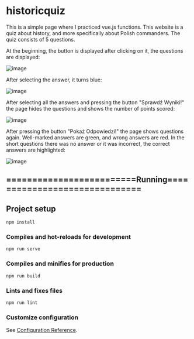 # historicquiz

This is a simple page where I practiced vue.js functions. This website is a quiz about history, and more specifically about Polish commanders. The quiz consists of 5 questions.

At the beginning, the button is displayed after clicking on it, the questions are displayed:

![image](https://user-images.githubusercontent.com/101670830/181714070-5ea61172-448f-4bae-98bb-613858ec42a5.png)

After selecting the answer, it turns blue:

![image](https://user-images.githubusercontent.com/101670830/181714261-9b073429-f453-495f-9a74-9c74453eb66d.png)

After selecting all the answers and pressing the button "Sprawdź Wyniki!" the page hides the questions and shows the number of points scored:

![image](https://user-images.githubusercontent.com/101670830/181714600-37b0b6c3-11d8-4482-b619-f95d6b7f27e9.png)

After pressing the button "Pokaż Odpowiedzi!" the page shows questions again. Well-marked answers are green, and wrong answers are red. In the short questions there was no answer or it was incorrect, the correct answers are highlighted:

![image](https://user-images.githubusercontent.com/101670830/181715061-2ce1a558-a9f5-47c5-b6c0-093ad0488e59.png)


## =========================Running==============================

## Project setup
```
npm install
```

### Compiles and hot-reloads for development
```
npm run serve
```

### Compiles and minifies for production
```
npm run build
```

### Lints and fixes files
```
npm run lint
```

### Customize configuration
See [Configuration Reference](https://cli.vuejs.org/config/).
